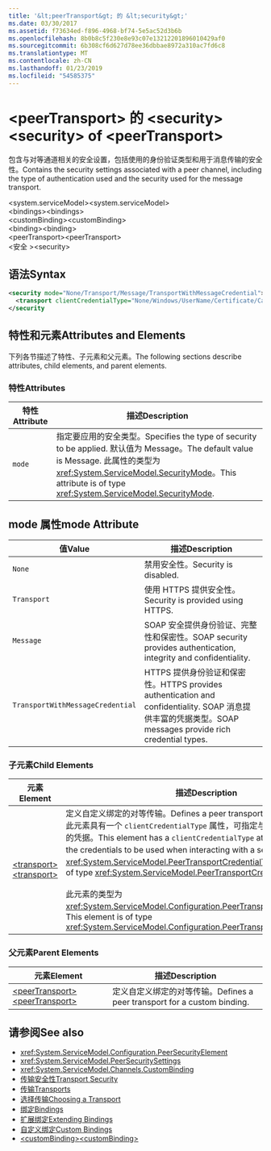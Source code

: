 ```yaml
---
title: '&lt;peerTransport&gt; 的 &lt;security&gt;'
ms.date: 03/30/2017
ms.assetid: f73634ed-f896-4968-bf74-5e5ac52d3b6b
ms.openlocfilehash: 8b0b8c5f230e8e93c07e13212201896010429af0
ms.sourcegitcommit: 6b308cf6d627d78ee36dbbae8972a310ac7fd6c8
ms.translationtype: MT
ms.contentlocale: zh-CN
ms.lasthandoff: 01/23/2019
ms.locfileid: "54585375"
---
```

# <a name="ltsecuritygt-of-ltpeertransportgt"></a><span data-ttu-id="44a51-102">&lt;peerTransport&gt; 的 &lt;security&gt;</span><span class="sxs-lookup"><span data-stu-id="44a51-102">&lt;security&gt; of &lt;peerTransport&gt;</span></span>
<span data-ttu-id="44a51-103">包含与对等通道相关的安全设置，包括使用的身份验证类型和用于消息传输的安全性。</span><span class="sxs-lookup"><span data-stu-id="44a51-103">Contains the security settings associated with a peer channel, including the type of authentication used and the security used for the message transport.</span></span>  
  
 <span data-ttu-id="44a51-104">\<system.serviceModel></span><span class="sxs-lookup"><span data-stu-id="44a51-104">\<system.serviceModel></span></span>  
<span data-ttu-id="44a51-105">\<bindings></span><span class="sxs-lookup"><span data-stu-id="44a51-105">\<bindings></span></span>  
<span data-ttu-id="44a51-106">\<customBinding></span><span class="sxs-lookup"><span data-stu-id="44a51-106">\<customBinding></span></span>  
<span data-ttu-id="44a51-107">\<binding></span><span class="sxs-lookup"><span data-stu-id="44a51-107">\<binding></span></span>  
<span data-ttu-id="44a51-108">\<peerTransport></span><span class="sxs-lookup"><span data-stu-id="44a51-108">\<peerTransport></span></span>  
<span data-ttu-id="44a51-109">\<安全 ></span><span class="sxs-lookup"><span data-stu-id="44a51-109">\<security></span></span>  
  
## <a name="syntax"></a><span data-ttu-id="44a51-110">语法</span><span class="sxs-lookup"><span data-stu-id="44a51-110">Syntax</span></span>  
  
```xml  
<security mode="None/Transport/Message/TransportWithMessageCredential">
  <transport clientCredentialType="None/Windows/UserName/Certificate/CardSpace" />
</security
```  
  
## <a name="attributes-and-elements"></a><span data-ttu-id="44a51-111">特性和元素</span><span class="sxs-lookup"><span data-stu-id="44a51-111">Attributes and Elements</span></span>  
 <span data-ttu-id="44a51-112">下列各节描述了特性、子元素和父元素。</span><span class="sxs-lookup"><span data-stu-id="44a51-112">The following sections describe attributes, child elements, and parent elements.</span></span>  
  
### <a name="attributes"></a><span data-ttu-id="44a51-113">特性</span><span class="sxs-lookup"><span data-stu-id="44a51-113">Attributes</span></span>  
  
|<span data-ttu-id="44a51-114">特性</span><span class="sxs-lookup"><span data-stu-id="44a51-114">Attribute</span></span>|<span data-ttu-id="44a51-115">描述</span><span class="sxs-lookup"><span data-stu-id="44a51-115">Description</span></span>|  
|---------------|-----------------|  
|`mode`|<span data-ttu-id="44a51-116">指定要应用的安全类型。</span><span class="sxs-lookup"><span data-stu-id="44a51-116">Specifies the type of security to be applied.</span></span> <span data-ttu-id="44a51-117">默认值为 Message。</span><span class="sxs-lookup"><span data-stu-id="44a51-117">The default value is Message.</span></span> <span data-ttu-id="44a51-118">此属性的类型为 <xref:System.ServiceModel.SecurityMode>。</span><span class="sxs-lookup"><span data-stu-id="44a51-118">This attribute is of type <xref:System.ServiceModel.SecurityMode>.</span></span>|  
  
## <a name="mode-attribute"></a><span data-ttu-id="44a51-119">mode 属性</span><span class="sxs-lookup"><span data-stu-id="44a51-119">mode Attribute</span></span>  
  
|<span data-ttu-id="44a51-120">值</span><span class="sxs-lookup"><span data-stu-id="44a51-120">Value</span></span>|<span data-ttu-id="44a51-121">描述</span><span class="sxs-lookup"><span data-stu-id="44a51-121">Description</span></span>|  
|-----------|-----------------|  
|`None`|<span data-ttu-id="44a51-122">禁用安全性。</span><span class="sxs-lookup"><span data-stu-id="44a51-122">Security is disabled.</span></span>|  
|`Transport`|<span data-ttu-id="44a51-123">使用 HTTPS 提供安全性。</span><span class="sxs-lookup"><span data-stu-id="44a51-123">Security is provided using HTTPS.</span></span>|  
|`Message`|<span data-ttu-id="44a51-124">SOAP 安全提供身份验证、完整性和保密性。</span><span class="sxs-lookup"><span data-stu-id="44a51-124">SOAP security provides authentication, integrity and confidentiality.</span></span>|  
|`TransportWithMessageCredential`|<span data-ttu-id="44a51-125">HTTPS 提供身份验证和保密性。</span><span class="sxs-lookup"><span data-stu-id="44a51-125">HTTPS provides authentication and confidentiality.</span></span> <span data-ttu-id="44a51-126">SOAP 消息提供丰富的凭据类型。</span><span class="sxs-lookup"><span data-stu-id="44a51-126">SOAP messages provide rich credential types.</span></span>|  
  
### <a name="child-elements"></a><span data-ttu-id="44a51-127">子元素</span><span class="sxs-lookup"><span data-stu-id="44a51-127">Child Elements</span></span>  
  
|<span data-ttu-id="44a51-128">元素</span><span class="sxs-lookup"><span data-stu-id="44a51-128">Element</span></span>|<span data-ttu-id="44a51-129">描述</span><span class="sxs-lookup"><span data-stu-id="44a51-129">Description</span></span>|  
|-------------|-----------------|  
|[<span data-ttu-id="44a51-130">\<transport></span><span class="sxs-lookup"><span data-stu-id="44a51-130">\<transport></span></span>](../../../../../docs/framework/configure-apps/file-schema/wcf/transport-of-peertransport.md)|<span data-ttu-id="44a51-131">定义自定义绑定的对等传输。</span><span class="sxs-lookup"><span data-stu-id="44a51-131">Defines a peer transport for a custom binding.</span></span> <span data-ttu-id="44a51-132">此元素具有一个 `clientCredentialType` 属性，可指定与服务进行交互时要使用的凭据。</span><span class="sxs-lookup"><span data-stu-id="44a51-132">This element has a `clientCredentialType` attribute that specifies the credentials to be used when interacting with a service.</span></span> <span data-ttu-id="44a51-133">此属性的类型为 <xref:System.ServiceModel.PeerTransportCredentialType>。</span><span class="sxs-lookup"><span data-stu-id="44a51-133">This attribute is of type <xref:System.ServiceModel.PeerTransportCredentialType>.</span></span><br /><br /> <span data-ttu-id="44a51-134">此元素的类型为 <xref:System.ServiceModel.Configuration.PeerTransportSecurityElement>。</span><span class="sxs-lookup"><span data-stu-id="44a51-134">This element is of type <xref:System.ServiceModel.Configuration.PeerTransportSecurityElement>.</span></span>|  
  
### <a name="parent-elements"></a><span data-ttu-id="44a51-135">父元素</span><span class="sxs-lookup"><span data-stu-id="44a51-135">Parent Elements</span></span>  
  
|<span data-ttu-id="44a51-136">元素</span><span class="sxs-lookup"><span data-stu-id="44a51-136">Element</span></span>|<span data-ttu-id="44a51-137">描述</span><span class="sxs-lookup"><span data-stu-id="44a51-137">Description</span></span>|  
|-------------|-----------------|  
|[<span data-ttu-id="44a51-138">\<peerTransport></span><span class="sxs-lookup"><span data-stu-id="44a51-138">\<peerTransport></span></span>](../../../../../docs/framework/configure-apps/file-schema/wcf/peertransport.md)|<span data-ttu-id="44a51-139">定义自定义绑定的对等传输。</span><span class="sxs-lookup"><span data-stu-id="44a51-139">Defines a peer transport for a custom binding.</span></span>|  
  
## <a name="see-also"></a><span data-ttu-id="44a51-140">请参阅</span><span class="sxs-lookup"><span data-stu-id="44a51-140">See also</span></span>
- <xref:System.ServiceModel.Configuration.PeerSecurityElement>
- <xref:System.ServiceModel.PeerSecuritySettings>
- <xref:System.ServiceModel.Channels.CustomBinding>
- [<span data-ttu-id="44a51-141">传输安全性</span><span class="sxs-lookup"><span data-stu-id="44a51-141">Transport Security</span></span>](../../../../../docs/framework/wcf/feature-details/transport-security.md)
- [<span data-ttu-id="44a51-142">传输</span><span class="sxs-lookup"><span data-stu-id="44a51-142">Transports</span></span>](../../../../../docs/framework/wcf/feature-details/transports.md)
- [<span data-ttu-id="44a51-143">选择传输</span><span class="sxs-lookup"><span data-stu-id="44a51-143">Choosing a Transport</span></span>](../../../../../docs/framework/wcf/feature-details/choosing-a-transport.md)
- [<span data-ttu-id="44a51-144">绑定</span><span class="sxs-lookup"><span data-stu-id="44a51-144">Bindings</span></span>](../../../../../docs/framework/wcf/bindings.md)
- [<span data-ttu-id="44a51-145">扩展绑定</span><span class="sxs-lookup"><span data-stu-id="44a51-145">Extending Bindings</span></span>](../../../../../docs/framework/wcf/extending/extending-bindings.md)
- [<span data-ttu-id="44a51-146">自定义绑定</span><span class="sxs-lookup"><span data-stu-id="44a51-146">Custom Bindings</span></span>](../../../../../docs/framework/wcf/extending/custom-bindings.md)
- [<span data-ttu-id="44a51-147">\<customBinding></span><span class="sxs-lookup"><span data-stu-id="44a51-147">\<customBinding></span></span>](../../../../../docs/framework/configure-apps/file-schema/wcf/custombinding.md)
